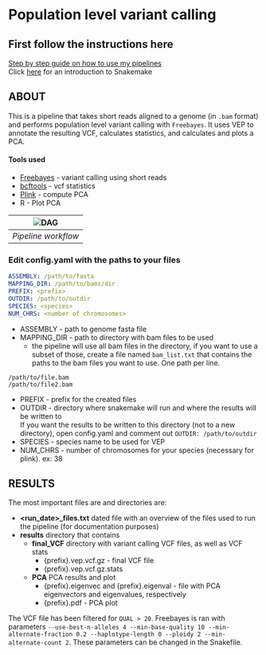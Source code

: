 # Population level variant calling

## First follow the instructions here

[Step by step guide on how to use my pipelines](https://carolinapb.github.io/2021-06-23-how-to-run-my-pipelines/)  
Click [here](https://github.com/CarolinaPB/snakemake-template/blob/master/Short%20introduction%20to%20Snakemake.pdf) for an introduction to Snakemake

## ABOUT

This is a pipeline that takes short reads aligned to a genome (in `.bam` format) and performs population level variant calling with `Freebayes`. It uses VEP to annotate the resulting VCF, calculates statistics, and calculates and plots a PCA.

#### Tools used

- [Freebayes](https://github.com/freebayes/freebayes) - variant calling using short reads
- [bcftools](https://samtools.github.io/bcftools/bcftools.html) - vcf statistics
- [Plink](https://www.cog-genomics.org/plink/) - compute PCA
- R - Plot PCA

| ![DAG](https://github.com/CarolinaPB/pop-var-calling/blob/master/workflow.png) |
|:--:|
|*Pipeline workflow* |

### Edit config.yaml with the paths to your files

```yaml
ASSEMBLY: /path/to/fasta
MAPPING_DIR: /path/to/bams/dir
PREFIX: <prefix>
OUTDIR: /path/to/outdir
SPECIES: <species>
NUM_CHRS: <number of chromosomes>
```

- ASSEMBLY - path to genome fasta file
- MAPPING_DIR - path to directory with bam files to be used
  - the pipeline will use all bam files in the directory, if you want to use a subset of those, create a file named `bam_list.txt` that contains the paths to the bam files you want to use. One path per line.

```text
/path/to/file.bam
/path/to/file2.bam
```

- PREFIX -  prefix for the created files
- OUTDIR - directory where snakemake will run and where the results will be written to  
  If you want the results to be written to this directory (not to a new directory), open config.yaml and comment out `OUTDIR: /path/to/outdir`
- SPECIES - species name to be used for VEP
- NUM_CHRS - number of chromosomes for your species (necessary for plink). ex: 38

## RESULTS

The most important files are and directories are:  

- **<run_date>_files.txt** dated file with an overview of the files used to run the pipeline (for documentation purposes)
- **results** directory that contains
  - **final_VCF** directory with variant calling VCF files, as well as VCF stats
    - {prefix}.vep.vcf.gz - final VCF file
    - {prefix}.vep.vcf.gz.stats
  - **PCA** PCA results and plot
    - {prefix}.eigenvec and {prefix}.eigenval - file with PCA eigenvectors and eigenvalues, respectively
    - {prefix}.pdf - PCA plot

The VCF file has been filtered for `QUAL > 20`. Freebayes is ran with parameters `--use-best-n-alleles 4 --min-base-quality 10 --min-alternate-fraction 0.2 --haplotype-length 0 --ploidy 2 --min-alternate-count 2`. These parameters can be changed in the Snakefile.
